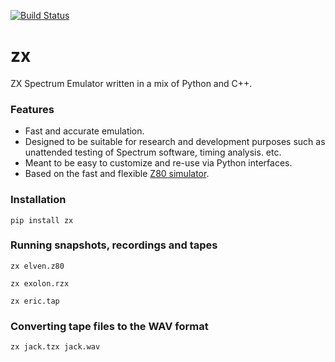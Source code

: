 [![Build Status](https://travis-ci.org/kosarev/zx.svg?branch=master)](https://travis-ci.org/kosarev/zx)

# zx
ZX Spectrum Emulator written in a mix of Python and C++.


### Features
* Fast and accurate emulation.
* Designed to be suitable for research and development purposes
  such as unattended testing of Spectrum software, timing
  analysis. etc.
* Meant to be easy to customize and re-use via Python interfaces.
* Based on the fast and flexible
  [Z80 simulator](https://github.com/kosarev/z80).


### Installation

```shell
pip install zx
```


### Running snapshots, recordings and tapes

```shell
zx elven.z80
```

```shell
zx exolon.rzx
```

```shell
zx eric.tap
```


### Converting tape files to the WAV format

```shell
zx jack.tzx jack.wav
```
